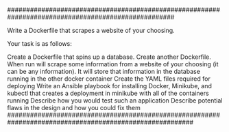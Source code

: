 ####################################################################################################

Write a Dockerfile that scrapes a website of your choosing.


Your task is as follows:


Create a Dockerfile that spins up a database.
Create another Dockerfile.
When run will scrape some information from a website of your choosing (it can be any information).
It will store that information in the database running in the other docker container
Create the YAML files required for deploying
Write an Ansible playbook for installing Docker, Minikube, and kubectl that creates a deployment in minikube with all of the containers running
Describe how you would test such an application
Describe potential flaws in the design and how you could fix them
#########################################################################################################

